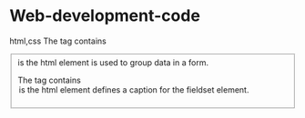 # Web-development-code
html,css
The tag contains <fieldset> is the html element is used to group  data in a form.

The tag contains <legend> is the html element defines a caption for the fieldset element.
